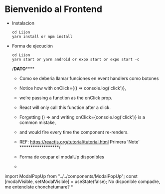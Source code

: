 # Bienvenido al Frontend
* Instalacion
  ```
  cd Liion
  yarn install or npm install
  ```
* Forma de ejecución
  ```
  cd Liion
  yarn start or yarn android or expo start or expo start -c
  ```

  /******DATO**********
   * Como se deberia llamar funciones en event handlers como botones
   * Notice how with onClick={() => console.log('click')},
   *  we’re passing a function as the onClick prop.
   * React will only call this function after a click.
   * Forgetting () => and writing onClick={console.log('click')} is a common mistake,
   * and would fire every time the component re-renders.
   * REF:  https://reactjs.org/tutorial/tutorial.html   Primera 'Note'
   ******************/


   * Forma de ocupar el modalUp disponibles 
   * 
import ModalPopUp from "../../components/ModalPopUp";
const [modalVisible, setModalVisible] = useState(false);
<ModalPopUp visible={modalVisible} setModalVisible={setModalVisible}>
  No disponible compadre, me entendiste chonchetumare?
</ModalPopUp>
   * 